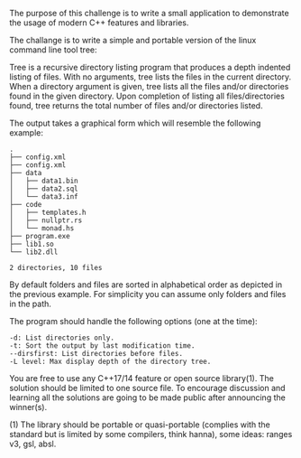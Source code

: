 
The purpose of this challenge is to write a small application to demonstrate the usage of modern C++ features and libraries. 

The challange is to write a simple and portable version of the linux command line tool tree:

Tree is a recursive directory listing program that produces a depth indented listing of files. With no arguments, tree lists the files in the current directory. When a directory argument is given, tree lists all the files and/or directories found in the given directory.
Upon completion of listing all files/directories found, tree returns the total number of files and/or directories listed.

The output takes a graphical form which will resemble the following example:

```
.
├── config.xml
├── config.xml
├── data
│   ├── data1.bin
│   ├── data2.sql
│   └── data3.inf
├── code
│   ├── templates.h
│   ├── nullptr.rs
│   └── monad.hs
├── program.exe
├── lib1.so
└── lib2.dll

2 directories, 10 files
```

By default folders and files are sorted in alphabetical order as depicted in the previous example.
For simplicity you can assume only folders and files in the path.

The program should handle the following options (one at the time):

```
-d: List directories only.
-t: Sort the output by last modification time.
--dirsfirst: List directories before files.
-L level: Max display depth of the directory tree.
```

You are free to use any C++17/14 feature or open source library(1). The solution should be limited to one source file. To encourage discussion and learning all the solutions are going to be made public after announcing the winner(s).

(1) The library should be portable or quasi-portable (complies with the standard but is limited by some compilers, think hanna), some ideas: ranges v3, gsl, absl.
